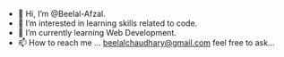 - 👋 Hi, I’m @Beelal-Afzal.
- 👀 I’m interested in learning skills related to code.
- 🌱 I’m currently learning Web Development.
- 📫 How to reach me ... beelalchaudhary@gmail.com feel free to ask...


<!---
Beelal-Afzal/Beelal-Afzal is a ✨ special ✨ repository because its `README.md` (this file) appears on your GitHub profile.
You can click the Preview link to take a look at your changes.
--->
